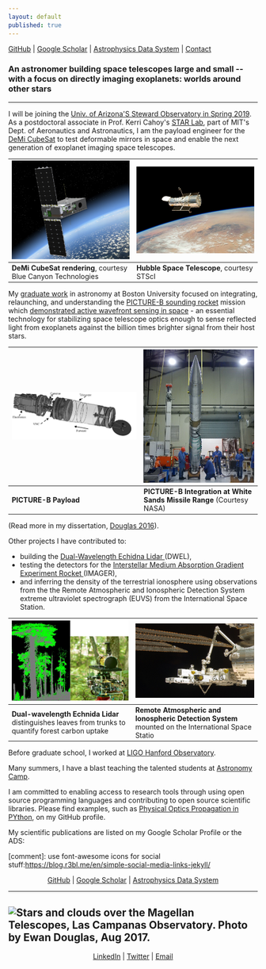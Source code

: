 ```yaml
---
layout: default
published: true
---
```


<a href="https://github.com/{{ site.github_username }}"><i class="fa fa-github"></i> GitHub</a> |
<a href="http://scholar.google.com/citations?user=-{{ site.gscholar_username }}&view_op=list_works&sortby=pubdate"><i class="fa fa-google"></i> Google Scholar</a> | 
<a href="{{site.ads_custom_search}}">Astrophysics Data System</a> | <a href="{{site.contact_page}}">Contact</a>
### An astronomer building space telescopes large and small -- with a focus on directly imaging  exoplanets: worlds around other stars
---
I will be joining the [Univ. of Arizona'S Steward Observatory in Spring 2019](https://www.as.arizona.edu/people/faculty/ewan-douglas).  As a postdoctoral associate in Prof. Kerri Cahoy's [STAR Lab](http://starlab.mit.edu), part of  MIT's Dept. of Aeronautics and Astronautics, I am the payload engineer for the [DeMi CubeSat](https://dspace.mit.edu/handle/1721.1/114748) to test deformable mirrors in space and enable the next generation of exoplanet imaging space telescopes.

![DeMi CubeSat rendering, courtesy Blue Canyon Technologies](images/demi_bct.png)  |  ![Hubble Space Telescope, courtesy STScI](images/stsci_spacecraft_28_lg_web.jpg)
  -------------  | -------------
**DeMi CubeSat rendering**, courtesy Blue Canyon Technologies    |   **Hubble Space Telescope**, courtesy STScI

My [graduate work](https://open.bu.edu/handle/2144/19717 "PhD Dissertation PDF") in astronomy at Boston University focused on integrating,  relaunching, and understanding the <a title="PICTURE-B" href="https://www.nasa.gov/feature/picture-b-seeing-through-the-glare"> PICTURE-B sounding rocket</a>  mission which [demonstrated active wavefront sensing in space](https://arxiv.org/abs/1607.00277) - an essential technology for stabilizing space telescope optics enough to sense reflected light from exoplanets against the billion times brighter signal from their host stars.


![CAD Rendering of PICTURE payload](images/experiment_payload_asmSLDASM.png) |  ![PICTURE-B at WSMR, Courtesy NASA](images/picture_b_at_ws.jpg)
  -------------  | -------------
**PICTURE-B Payload**        | **PICTURE-B Integration at White Sands Missile Range** (Courtesy NASA)

(Read more in my dissertation, [Douglas 2016](https://open.bu.edu/handle/2144/19717)).

Other projects I have contributed to:

- building the <a href="http://ieeexplore.ieee.org/xpls/abs_all.jsp?arnumber=6352489">Dual-Wavelength Echidna Lidar </a>(DWEL),
- testing the detectors for the <a href="http://people.bu.edu/danowski/IMAGER/">Interstellar Medium Absorption Gradient Experiment Rocket </a>(IMAGER), 
- and inferring the density of the terrestrial ionosphere using observations from the the Remote Atmospheric and Ionospheric Detection System extreme ultraviolet spectrograph (EUVS) from the International Space Station.

![DWEL separating leafs from trunks, Douglas et al 2015 and first deployment](images/DWEL_deployed_data.jpg)|![RAIDS instrumented mounted on the ISS, Courtesy NASA](images/iss020e041981.jpg)
  -------------  | -------------
 **Dual-wavelength Echnida Lidar** distinguishes leaves from trunks to quantify forest carbon uptake | **Remote Atmospheric and Ionospheric Detection System**  mounted on the International Space Statio


Before graduate school, I worked at <a href="http://www.ligo-wa.caltech.edu/">LIGO Hanford Observatory</a>.

Many summers, I have a blast teaching the talented students at <a href="http://www.astronomycamp.org">Astronomy Camp</a>.

I am committed to enabling access to research tools through using open source programming languages and contributing to open source scientific libraries. Please find examples, such as  [Physical Optics Propagation in PYthon](http://ascl.net/1602.018), on my GitHub profile.

My scientific publications are listed on my Google Scholar Profile or the ADS:

[comment]: use font-awesome icons for social stuff:https://blog.r3bl.me/en/simple-social-media-links-jekyll/


<center> 
<a href="https://github.com/{{ site.github_username }}"><i class="fa fa-github"></i> GitHub</a> |
<a href="http://scholar.google.com/citations?user=-{{ site.gscholar_username }}"><i class="fa fa-google"></i> Google Scholar</a> | 
<a href="{{site.ads_custom_search}}">Astrophysics Data System</a>
</center>


---

![Stars and clouds over the Magellan Telescopes, Las Campanas Observatory. Photo by Ewan Douglas, Aug 2017.]({{site.baseurl}}/images/P8301883.JPG)
---

<center>
<a href="https://linkedin.com/in/{{ site.linkedin_username }}"><i class="fa fa-linkedin"></i> LinkedIn</a> | 
<a href="https://twitter.com/{{ site.twitter_username }}"><i class="fa fa-twitter"></i> Twitter</a> |
   <a href="{{site.contact_page}}">Email</a>
</center>


<!-- Global Site Tag (gtag.js) - Google Analytics -->
<script async src="https://www.googletagmanager.com/gtag/js?id=UA-1087214-5"></script>
<script>
  window.dataLayer = window.dataLayer || [];
  function gtag(){dataLayer.push(arguments)};
  gtag('js', new Date());

  gtag('config', 'UA-1087214-5');
</script>



